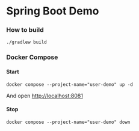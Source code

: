 # Spring Boot Demo

### How to build
```shell
./gradlew build
```

### Docker Compose
#### Start
```shell
docker compose --project-name="user-demo" up -d
```
And open [http://localhost:8081](http://localhost:8081)

#### Stop
```shell
docker compose --project-name="user-demo" down
```
